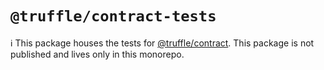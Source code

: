 # `@truffle/contract-tests`

:information_source: This package houses the tests for
[@truffle/contract](https://www.npmjs.com/package/@truffle/contract). This
package is not published and lives only in this monorepo.
